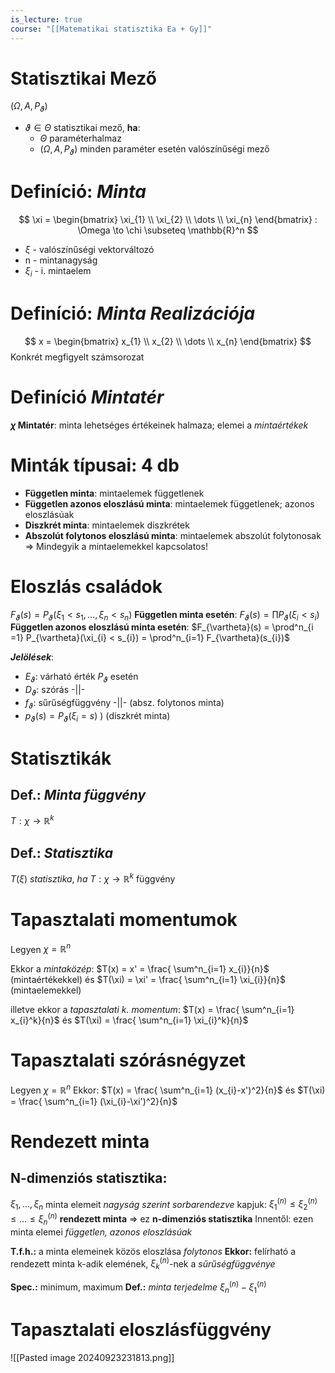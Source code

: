 ```yaml
---
is_lecture: true
course: "[[Matematikai statisztika Ea + Gy]]"
---
```

# Statisztikai Mező
$(\Omega, A, P_\vartheta)$
- $\vartheta \in \Theta$ statisztikai mező, **ha**: 
	- $\Theta$ paraméterhalmaz
	- $(\Omega, A, P_\vartheta)$ minden paraméter esetén valószínűségi mező

# Definíció: *Minta* 
$$
\xi = 
\begin{bmatrix}
\xi_{1} \\ \xi_{2} \\ \dots \\ \xi_{n}  
\end{bmatrix}
: \Omega \to \chi \subseteq \mathbb{R}^n
$$
- $\xi$  - valószínűségi vektorváltozó
- n - mintanagyság 
- $\xi_i$ - i. mintaelem

# Definíció: *Minta Realizációja*

$$
x = 
\begin{bmatrix}
x_{1} \\
x_{2}  \\
\dots  \\
x_{n}
\end{bmatrix}
$$
Konkrét megfigyelt számsorozat

# Definíció *Mintatér*

**$\chi$ Mintatér**: minta lehetséges értékeinek halmaza; elemei a *mintaértékek*


# Minták típusai: 4 db
- **Független minta**:  mintaelemek függetlenek 
- **Független azonos eloszlású minta**: mintaelemek függetlenek; azonos eloszlásúak 
- **Diszkrét minta**: mintaelemek diszkrétek
- **Abszolút folytonos eloszlású minta**: mintaelemek abszolút folytonosak 
=> Mindegyik a mintaelemekkel kapcsolatos!

# Eloszlás családok
$F_\vartheta(s) = P_{\vartheta}(\xi_{1} < s_{1},\dots,\xi_{n} < s_{n})$ 
**Független minta esetén**: 
$F_{\vartheta}(s) = \prod P_{\vartheta}(\xi_{i} < s_{i})$
**Független azonos eloszlású minta esetén**:
$F_{\vartheta}(s) = \prod^n_{i =1} P_{\vartheta}(\xi_{i} < s_{i}) = \prod^n_{i=1} F_{\vartheta}(s_{i})$

***Jelölések***: 
- $E_{\vartheta}$: várható érték $P_{\vartheta}$ esetén
- $D_{\vartheta}$: szórás -||-
- $f_\vartheta$: sűrűségfüggvény -||- (absz. folytonos minta)
- $p_{\vartheta}(s)=P_{\vartheta}(\xi_{i}=s)$ ) (diszkrét minta)

# Statisztikák
## Def.: *Minta függvény*
$T : \chi \to \mathbb{R}^k$
## Def.: *Statisztika*
$T(\xi)\ statisztika,\ ha\ T : \chi \to \mathbb{R}^k$ függvény

# Tapasztalati momentumok
Legyen $\chi = \mathbb{R}^n$ 

Ekkor a *mintaközép*: 
$T(x) = x' = \frac{ \sum^n_{i=1} x_{i}}{n}$ (mintaértékekkel)
és 
$T(\xi) = \xi' = \frac{ \sum^n_{i=1} \xi_{i}}{n}$ (mintaelemekkel)

illetve ekkor a *tapasztalati k. momentum*:
$T(x) = \frac{ \sum^n_{i=1} x_{i}^k}{n}$
és 
$T(\xi) = \frac{ \sum^n_{i=1} \xi_{i}^k}{n}$

# Tapasztalati szórásnégyzet 
Legyen $\chi = \mathbb{R}^n$
Ekkor: 
$T(x) = \frac{ \sum^n_{i=1} (x_{i}-x')^2}{n}$
és 
$T(\xi) = \frac{ \sum^n_{i=1} (\xi_{i}-\xi')^2}{n}$

# Rendezett minta
## N-dimenziós statisztika: 
$\xi_1,\dots,\xi_{n}$ minta elemeit *nagyság szerint sorbarendezve* kapjuk: $\xi_{1}^{(n)} \leq \xi_{2}^{(n)} \leq \dots \leq \xi_{n}^{(n)}$ **rendezett minta** => ez **n-dimenziós statisztika**
Innentől: ezen minta elemei *független, azonos eloszlásúak*

**T.f.h.:** a minta elemeinek közös eloszlása *folytonos*
**Ekkor:** felírható a rendezett minta k-adik elemének, $\xi^{(n)}_{k}$-nek a *sűrűségfüggvénye*

**Spec.:** minimum, maximum
**Def.:** *minta terjedelme* $\xi^{(n)}_{n} - \xi^{(n)}_{1}$


# Tapasztalati eloszlásfüggvény
![[Pasted image 20240923231813.png]]
